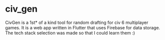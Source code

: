# civ_gen
CivGen is a 1st* of a kind tool for random drafting for civ 6 multiplayer games. It is a web app written in Flutter that uses Firebase for data storage. The tech stack selection was made so that I could learn them :)
